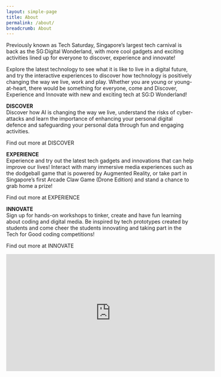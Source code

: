 ```yaml
---
layout: simple-page
title: About
permalink: /about/
breadcrumb: About
---
```

Previously known as Tech Saturday, Singapore’s largest tech carnival is back as the SG:Digital Wonderland, with more cool gadgets and exciting activities lined up for everyone to discover, experience and innovate!

Explore the latest technology to see what it is like to live in a digital future, and try the interactive experiences to discover how technology is positively changing the way we live, work and play.  Whether you are young or young-at-heart, there would be something for everyone, come and Discover, Experience and Innovate with new and exciting tech at SG:D Wonderland!

**DISCOVER**<br>
Discover how AI is changing the way we live, understand the risks of cyber-attacks and learn the importance of enhancing your personal digital defence and safeguarding your personal data through fun and engaging activities.

Find out more at DISCOVER

**EXPERIENCE**<br>
Experience and try out the latest tech gadgets and innovations that can help improve our lives! Interact with many immersive media experiences such as the dodgeball game that is powered by Augmented Reality, or take part in Singapore’s first Arcade Claw Game (Drone Edition) and stand a chance to grab home a prize!

Find out more at EXPERIENCE

**INNOVATE**<br>
Sign up for hands-on workshops to tinker, create and have fun learning about coding and digital media. Be inspired by tech prototypes created by students and come cheer the students innovating and taking part in the Tech for Good coding competitions!

Find out more at INNOVATE

<div class="bp-youtube">
     <iframe width="560" height="315" src="https://www.youtube.com/embed/dET2sJclGrs" frameborder="0" allow="accelerometer; autoplay; encrypted-media; gyroscope; picture-in-picture" allowfullscreen></iframe>
</div>
